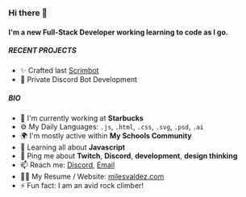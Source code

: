 ### Hi there 👋

#### I'm a new Full-Stack Developer working learning to code as I go.

##### RECENT PROJECTS

- ✨ Crafted last [Scrimbot](scrimbot.schwa.tech/)
- 🤖 Private Discord Bot Development

##### BIO

- 🏢 I'm currently working at **Starbucks**
- ⚙️ My Daily Languages: `.js`, `.html`, `.css`, `.svg`, `.psd`, `.ai`
- 🌍 I'm mostly active within **My Schools Community**
- 🌱 Learning all about **Javascript**
- 💬 Ping me about **Twitch**, **Discord**, **development**, **design thinking**
- 📫 Reach me: <a href="https://discordapp.com/channels/@me/137047901489594368/" target="_blank">Discord</a>, [Email](mailto:business@milesvaldez.com)
- 👩‍🏫 My Resume / Website: [milesvaldez.com](https://milesvaldez.com)
- ⚡️ Fun fact: I am an avid rock climber!
